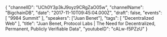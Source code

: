 {
    "channelID": "UCh0Y3p3kJ9oyz9CRgZaO05w",
    "channelName": "BigchainDB",
    "date": "2017-11-10T09:45:04.000Z",
    "draft": false,
    "events": [
        "9984 Summit"
    ],
    "speakers": ["Juan Benet"],
    "tags": [
        "Decentralized Web"
    ],
    "title": "Juan Benet, Protocol Labs | The Need for Decentralized, Permanent, Publicly Verifiable Data",
    "youtubeID": "cALw-f5PZzU"
}
